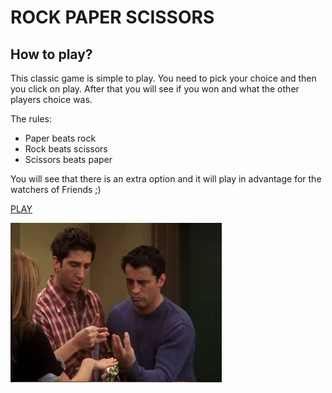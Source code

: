 # ROCK PAPER SCISSORS

## How to play?

This classic game is simple to play. You need to pick your choice and then you click on play. After that you will see if you won and what the other players choice was. 

The rules:

- Paper beats rock
- Rock beats scissors
- Scissors beats paper

You will see that there is an extra option and it will play in advantage for the watchers of Friends ;) 

[PLAY](https://fran1409.github.io/rock-paper-scissors/)

![Friends](images/friends.jpg)